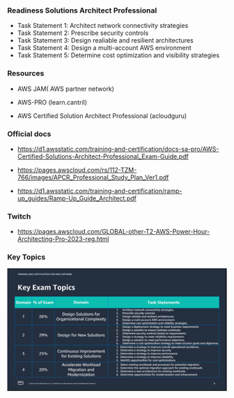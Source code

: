 ### Readiness Solutions Architect Professional

- Task Statement 1: Architect network connectivity strategies
- Task Statement 2: Prescribe security controls
- Task Statement 3: Design realiable and resilient architectures
- Task Statement 4: Design a multi-account AWS environment
- Task Statement 5: Determine cost optimization and visibility strategies


### Resources

- AWS JAM( AWS partner network)

- AWS-PRO (learn.cantril)

- AWS Certified Solution Architect Professional (acloudguru)


### Official docs

- https://d1.awsstatic.com/training-and-certification/docs-sa-pro/AWS-Certified-Solutions-Architect-Professional_Exam-Guide.pdf

- https://pages.awscloud.com/rs/112-TZM-766/images/APCR_Professional_Study_Plan_Ver1.pdf

- https://d1.awsstatic.com/training-and-certification/ramp-up_guides/Ramp-Up_Guide_Architect.pdf

### Twitch

- https://pages.awscloud.com/GLOBAL-other-T2-AWS-Power-Hour-Architecting-Pro-2023-reg.html


### Key Topics

![img.png](resources/img.png)
